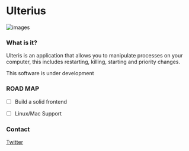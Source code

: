 # Ulterius 

![images](http://i.andrew.im/12bruk.png)

### What is it?

Ulteris is an application that allows you to manipulate processes on your computer, this includes restarting, killing, starting and priority changes.

This software is under development 

### ROAD MAP

- [ ] Build a solid frontend

- [ ] Linux/Mac Support


### Contact

[Twitter](https://twitter.com/andrewmd5)
